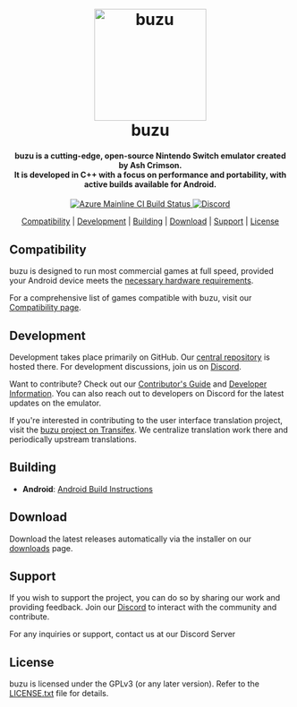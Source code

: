<!--
SPDX-FileCopyrightText: 2024 buzu Emulator Project
SPDX-License-Identifier: GPL-3.0-or-later
-->

<h1 align="center">
  <br>
  <a href="https://buzu-emu.org/"><img src="https://example.com/buzu-icon.png" alt="buzu" width="200"></a>
  <br>
  <b>buzu</b>
  <br>
</h1>

<h4 align="center"><b>buzu</b> is a cutting-edge, open-source Nintendo Switch emulator created by Ash Crimson.
<br>
It is developed in C++ with a focus on performance and portability, with active builds available for Android.
</h4>

<p align="center">
    <a href="https://dev.azure.com/buzu-emu/buzu/">
        <img src="https://dev.azure.com/buzu-emu/buzu/_apis/build/status/buzu%20mainline?branchName=master"
            alt="Azure Mainline CI Build Status">
    </a>
    <a href="https://discord.com/invite/your-discord-invite-link">
        <img src="https://img.shields.io/discord/398318088170242053?color=5865F2&label=buzu&logo=discord&logoColor=white"
            alt="Discord">
    </a>
</p>

<p align="center">
  <a href="#compatibility">Compatibility</a> |
  <a href="#development">Development</a> |
  <a href="#building">Building</a> |
  <a href="#download">Download</a> |
  <a href="#support">Support</a> |
  <a href="#license">License</a>
</p>

## Compatibility

buzu is designed to run most commercial games at full speed, provided your Android device meets the [necessary hardware requirements](https://buzu-emu.org/help/quickstart/#hardware-requirements).

For a comprehensive list of games compatible with buzu, visit our [Compatibility page](https://buzu-emu.org/game/).

## Development

Development takes place primarily on GitHub. Our [central repository](https://github.com/buzu-emu/buzu) is hosted there. For development discussions, join us on [Discord](https://discord.com/invite/your-discord-invite-link).

Want to contribute? Check out our [Contributor's Guide](https://github.com/buzu-emu/buzu/wiki/Contributing) and [Developer Information](https://github.com/buzu-emu/buzu/wiki/Developer-Information). You can also reach out to developers on Discord for the latest updates on the emulator.

If you're interested in contributing to the user interface translation project, visit the [buzu project on Transifex](https://www.transifex.com/buzu-emulator/buzu). We centralize translation work there and periodically upstream translations.

## Building

* __Android__: [Android Build Instructions](https://github.com/buzu-emu/buzu/wiki/Building-For-Android)

## Download

Download the latest releases automatically via the installer on our [downloads](https://buzu-emu.org/downloads/) page.

## Support

If you wish to support the project, you can do so by sharing our work and providing feedback. Join our [Discord](https://discord.gg/dsshCUBg) to interact with the community and contribute.

For any inquiries or support, contact us at our Discord Server

## License

buzu is licensed under the GPLv3 (or any later version). Refer to the [LICENSE.txt](https://github.com/buzu-emu/buzu/blob/master/LICENSE.md) file for details.
